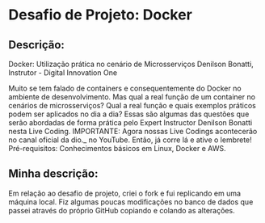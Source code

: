 
# Desafio de Projeto: Docker

## Descrição: 

Docker: Utilização prática no cenário de Microsserviços
Denilson Bonatti, Instrutor - Digital Innovation One

Muito se tem falado de containers e consequentemente do Docker no ambiente de desenvolvimento. Mas qual a real função de um container no cenários de microsserviços? Qual a real função e quais exemplos práticos podem ser aplicados no dia a dia? Essas são algumas das questões que serão abordadas de forma prática pelo Expert Instructor Denilson Bonatti nesta Live Coding. IMPORTANTE: Agora nossas Live Codings acontecerão no canal oficial da dio._ no YouTube. Então, já corre lá e ative o lembrete! Pré-requisitos: Conhecimentos básicos em Linux, Docker e AWS.

## Minha descrição:

Em relação ao desafio de projeto, criei o fork e fui replicando em uma máquina local. Fiz algumas poucas modificações no banco de dados que passei através do próprio GitHub copiando e colando as alterações. 
